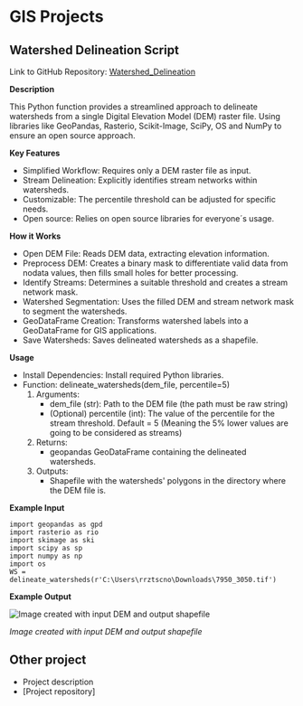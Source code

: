 # GIS Projects
## Watershed Delineation Script
Link to GitHub Repository: [Watershed_Delineation](https://github.com/RoyRuizT/RoyRuizT.github.io/tree/Watershed_Delineation)

**Description**

This Python function provides a streamlined approach to delineate watersheds from a single Digital Elevation Model (DEM) raster file. Using libraries like GeoPandas, Rasterio, Scikit-Image, SciPy, OS and NumPy to ensure an open source approach.

**Key Features**
- Simplified Workflow: Requires only a DEM raster file as input.
- Stream Delineation: Explicitly identifies stream networks within watersheds.
- Customizable: The percentile threshold can be adjusted for specific needs.
- Open source: Relies on open source libraries for everyone´s usage.

**How it Works**
- Open DEM File: Reads DEM data, extracting elevation information.
- Preprocess DEM: Creates a binary mask to differentiate valid data from nodata values, then fills small holes for better processing.
- Identify Streams: Determines a suitable threshold and creates a stream network mask.
- Watershed Segmentation: Uses the filled DEM and stream network mask to segment the watersheds.
- GeoDataFrame Creation: Transforms watershed labels into a GeoDataFrame for GIS applications.
- Save Watersheds: Saves delineated watersheds as a shapefile.

**Usage**
- Install Dependencies: Install required Python libraries.
- Function: delineate_watersheds(dem_file, percentile=5)
  1. Arguments:
     - dem_file (str): Path to the DEM file (the path must be raw string)
     - (Optional) percentile (int): The value of the percentile for the stream threshold. Default = 5 (Meaning the 5% lower values are going to be considered as streams)    
  2. Returns:
        - geopandas GeoDataFrame containing the delineated watersheds.
  3. Outputs:
        - Shapefile with the watersheds' polygons in the directory where the DEM file is.
      
**Example Input**

`import geopandas as gpd`  
`import rasterio as rio`  
`import skimage as ski`  
`import scipy as sp`  
`import numpy as np`  
`import os`  
`WS = delineate_watersheds(r'C:\Users\rrztscno\Downloads\7950_3050.tif')`  

**Example Output**

![Image created with input DEM and output shapefile](https://github.com/user-attachments/assets/8fff706a-b4ef-4af5-a56b-9644936c8123)

*Image created with input DEM and output shapefile*



## Other project
- Project description
- [Project repository]
